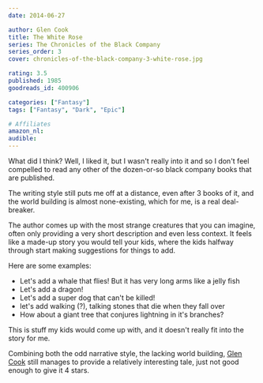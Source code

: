 ```yaml
---
date: 2014-06-27

author: Glen Cook
title: The White Rose
series: The Chronicles of the Black Company
series_order: 3
cover: chronicles-of-the-black-company-3-white-rose.jpg

rating: 3.5
published: 1985
goodreads_id: 400906

categories: ["Fantasy"]
tags: ["Fantasy", "Dark", "Epic"]

# Affiliates
amazon_nl: 
audible: 
---
```


What did I think? Well, I liked it, but I wasn't really into it and so I don't feel compelled to read any other of the dozen-or-so black company books that are published.

<!--more-->

The writing style still puts me off at a distance, even after 3 books of it, and the world building is almost none-existing, which for me, is a real deal-breaker.

The author comes up with the most strange creatures that you can imagine, often only providing a very short description and even less context. It feels like a made-up story you would tell your kids, where the kids halfway through start making suggestions for things to add.

Here are some examples:

- Let's add a whale that flies! But it has very long arms like a jelly fish
- Let's add a dragon!
- Let's add a super dog that can't be killed!
- let's add walking (?), talking stones that die when they fall over
- How about a giant tree that conjures lightning in it's branches?

This is stuff my kids would come up with, and it doesn't really fit into the story for me.

Combining both the odd narrative style, the lacking world building, [Glen Cook](../_authors/glenn-cook.md) still manages to provide a relatively interesting tale, just not good enough to give it 4 stars.
